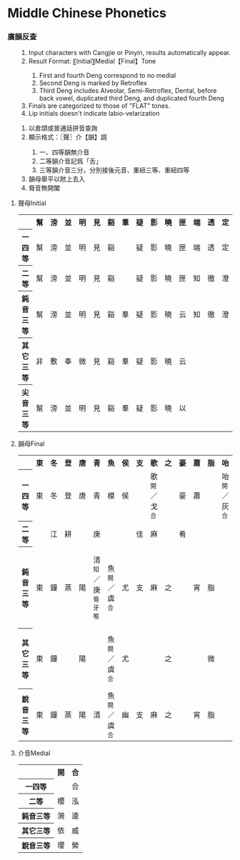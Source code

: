 <h1>Middle Chinese Phonetics</h1>
<h3>廣韻反查</h3>
<ul><ol><li> Input characters with Cangjie or Pinyin, results automatically appear.</li>
<li> Result Format: 〖Initial〗Medial【Final】Tone</li>
<ol><li>First and fourth Deng correspond to no medial</li>
<li>Second Deng is marked by Retroflex</li>
<li>Third Deng includes Alveolar, Semi-Retroflex, Dental, before back vowel, duplicated third Deng, and duplicated fourth Deng</li></ol>
<li> Finals are categorized to those of "FLAT" tones.</li>
<li> Lip initials doesn't indicate labio-velarization</li></ol>
<ol>
<li>以倉頡或普通話拼音查詢</li>
<li>顯示格式：〖聲〗介【韻】調</li>
<ol><li>一、四等韻無介音</li>
<li>二等韻介音記爲「舌」</li>
<li>三等韻介音三分，分別接後元音、重紐三等、重紐四等</li></ol>
<li>韻母舉平以賅上去入</li>
<li>脣音無開闔</li></ol></ul>
<ol><li><p><span>聲母</span><span>Initial</span></p>
<table><tr>
	<th></th><th>幫</th><th>滂</th><th>並</th><th>明</th><th>見</th><th>谿</th><th>羣</th><th>疑</th><th>影</th><th>曉</th><th>匣</th><th>端</th><th>透</th><th>定</th><th>泥</th><th>精</th><th>清</th><th>從</th><th>心</th><th>邪</th><th>章</th><th>昌</th><th>常</th><th>書</th><th>船</th><th>來</th>
</tr>
<tr>
	<th>一四等</th><td>幫</td><td>滂</td><td>並</td><td>明</td><td>見</td><td>谿</td><td></td><td>疑</td><td>影</td><td>曉</td><td>匣</td><td>端</td><td>透</td><td>定</td><td>泥</td><td>精</td><td>清</td><td>從</td><td>心</td><td>邪</td><td></td><td></td><td></td><td></td><td></td><td>來</td>
</tr>
<tr>
	<th>二等</th><td>幫</td><td>滂</td><td>並</td><td>明</td><td>見</td><td>谿</td><td></td><td>疑</td><td>影</td><td>曉</td><td>匣</td><td>知</td><td>徹</td><td>澄</td><td>孃</td><td>莊</td><td>初</td><td>崇</td><td>生</td><td>俟</td><td></td><td></td><td></td><td></td><td></td>
</tr>
<tr>
	<th>鈍音三等</th><td>幫</td><td>滂</td><td>並</td><td>明</td><td>見</td><td>谿</td><td>羣</td><td>疑</td><td>影</td><td>曉</td><td>云</td><td>知</td><td>徹</td><td>澄</td><td>孃</td><td>莊</td><td>初</td><td>崇</td><td>生</td><td>俟</td><td></td><td></td><td></td><td></td><td></td><td>來</td>
</tr>
<tr>
	<th>其它三等</th><td>非</td><td>敷</td><td>奉</td><td>微</td><td>見</td><td>谿</td><td>羣</td><td>疑</td><td>影</td><td>曉</td><td>云</td><td></td><td></td><td></td><td></td><td></td><td></td><td></td><td></td><td></td><td></td><td></td><td></td><td></td><td></td><td>來</td>
</tr>
<tr>
	<th>尖音三等</th><td>幫</td><td>滂</td><td>並</td><td>明</td><td>見</td><td>谿</td><td>羣</td><td>疑</td><td>影</td><td>曉</td><td>以</td><td></td><td></td><td></td><td>日</td><td>精</td><td>清</td><td>從</td><td>心</td><td>邪</td><td>章</td><td>昌</td><td>常</td><td>書</td><td>船</td>
</tr>
</table></li>
<li><p><span>韻母</span><span>Final</span></p>
<table><tr>
	<th></th><th>東</th><th>冬</th><th>登</th><th>唐</th><th>青</th><th>魚</th><th>侯</th><th>支</th><th>歌</th><th>之</th><th>豪</th><th>蕭</th><th>脂</th><th>咍</th><th>泰</th><th>齊</th><th>眞</th><th>元</th><th>寒</th><th>先</th><th>侵</th><th>覃</th><th>談</th><th>添</th>
</tr>
<tr>
	<th>一四等</th><td>東</td><td>冬</td><td>登</td><td>唐</td><td>青</td><td>模</td><td>侯</td><td></td><td>歌<sub>開</sub>／戈<sub>合</sub></td><td></td><td>豪</td><td>蕭</td><td></td><td>咍<sub>開</sub>／灰<sub>合</sub></td><td>泰</td><td>齊</td><td></td><td>痕<sub>開</sub>／魂<sub>合</sub></td><td>寒<sub>開</sub>／桓<sub>合</sub></td><td>先</td><td></td><td>覃</td><td>談</td><td>添</td>
</tr>
<tr>
	<th>二等</th><td></td><td>江</td><td>耕</td><td></td><td>庚</td><td></td><td></td><td>佳</td><td>麻</td><td></td><td>肴</td><td></td><td></td><td></td><td>夬</td><td>皆</td><td></td><td></td><td>刪</td><td>山</td><td></td><td></td><td>銜</td><td>咸</td>
</tr>
<tr>
	<th>鈍音三等</th><td>東</td><td>鐘</td><td>蒸</td><td>陽</td><td>清<sub>知</sub>／庚<sub>脣牙喉</sub></td><td>魚<sub>開</sub>／虞<sub>合</sub></td><td>尤</td><td>支</td><td>麻</td><td>之</td><td></td><td>宵</td><td>脂</td><td></td><td></td><td>祭</td><td>眞<sub>開</sub>／諄<sub>合</sub>／臻<sub>莊</sub></td><td></td><td></td><td>仙</td><td>侵</td><td></td><td></td><td>鹽</td>
</tr>
<tr>
	<th>其它三等</th><td>東</td><td>鐘</td><td></td><td>陽</td><td></td><td>魚<sub>開</sub>／虞<sub>合</sub></td><td>尤</td><td></td><td></td><td>之</td><td></td><td></td><td>微</td><td></td><td></td><td>廢</td><td>欣<sub>開</sub>／文<sub>合</sub></td><td>元</td><td></td><td></td><td></td><td>嚴<sub>牙喉</sub>／凡<sub>脣</sub></td><td></td><td></td>
</tr>
<tr>
	<th>銳音三等</th><td>東</td><td>鐘</td><td>蒸</td><td>陽</td><td>清</td><td>魚<sub>開</sub>／虞<sub>合</sub></td><td>幽</td><td>支</td><td>麻</td><td>之</td><td></td><td>宵</td><td>脂</td><td></td><td></td><td>祭</td><td>眞<sub>開</sub>／諄<sub>合</sub></td><td></td><td></td><td>仙</td><td>侵</td><td></td><td></td><td>鹽</td>
</tr>
</table></li>
<li><p><span>介音</span><span>Medial</span></p>
<table><tr>
	<th></th><th>開</th><th>合</th>
</tr><tr>
	<th>一四等</th><td></td><td>合</td>
</tr><tr>
	<th>二等</th><td>櫻</td><td>泓</td>
</tr><tr>
	<th>鈍音三等</th><td>漪</td><td>逶</td>
</tr><tr>
	<th>其它三等</th><td>依</td><td>威</td>
</tr><tr>
	<th>銳音三等</th><td>瓔</td><td>縈</td>
</tr>
</table></li>
</ol>
